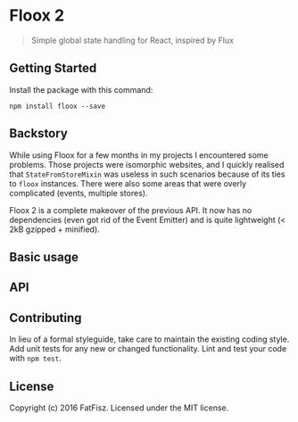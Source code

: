 # Floox 2

> Simple global state handling for React, inspired by Flux

## Getting Started

Install the package with this command:
```shell
npm install floox --save
```

## Backstory

While using Floox for a few months in my projects I encountered some problems. Those projects were isomorphic websites, and I quickly realised that `StateFromStoreMixin` was useless in such scenarios because of its ties to `floox` instances. There were also some areas that were overly complicated (events, multiple stores).

Floox 2 is a complete makeover of the previous API. It now has no dependencies (even got rid of the Event Emitter) and is quite lightweight (< 2kB gzipped + minified).

## Basic usage


## API


## Contributing
In lieu of a formal styleguide, take care to maintain the existing coding style.
Add unit tests for any new or changed functionality. Lint and test your code with `npm test`.

## License
Copyright (c) 2016 FatFisz. Licensed under the MIT license.
